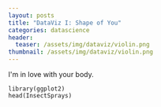 ```yaml
---
layout: posts
title: "DataViz I: Shape of You"
categories: datascience
header:
  teaser: /assets/img/dataviz/violin.png
thumbnail: /assets/img/dataviz/violin.png
---
```


I'm in love with your body.
<!--more-->

```{r, echo=TRUE}
library(ggplot2)
head(InsectSprays)

```